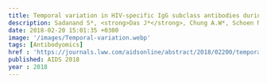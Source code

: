 ```yaml
---
title: Temporal variation in HIV-specific IgG subclass antibodies during acute infection differentiates spontaneous 4 controllers from chronic progressors
description: Sadanand S*, <strong>Das J*</strong>, Chung A.W*, Schoen M.K, Lane S, Suscovich T.J, Streeck H, Smith D.M, Little S.J, Lauffenburger D.A, Richman D.D, Alter G
date: 2018-02-20 15:01:35 +0300
image: '/images/Temporal-variation.webp'
tags: [Antibodyomics]
href : 'https://journals.lww.com/aidsonline/abstract/2018/02200/temporal_variation_in_hiv_specific_igg_subclass.4.aspx'
published: AIDS 2018 
year : 2018
---
```

